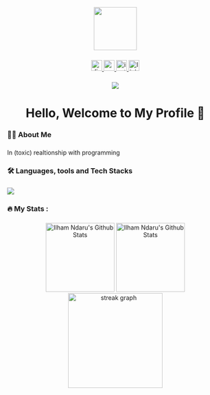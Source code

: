<div align="center">
  <img height="100" src="https://c4.wallpaperflare.com/wallpaper/888/236/921/mood-rain-redemption-shawshank-wallpaper-preview.jpg"  />
</div>

###

<div align="center">
  <a href="https://discord.com/users/754930311996899389" target="_blank">
    <img src="https://img.shields.io/static/v1?message=Discord&logo=discord&label=&color=7289DA&logoColor=white&labelColor=&style=for-the-badge" height="25" alt="discord logo"  />
  </a>
  <a href="mailto:ilhamprabowo009@gmail.com" target="_blank">
    <img src="https://img.shields.io/static/v1?message=Gmail&logo=gmail&label=&color=c71610&logoColor=white&labelColor=&style=for-the-badge" height="25" alt="gmail logo"  />
  </a>
  <a href="https://www.instagram.com/outsidemywall/" target="_blank">
    <img src="https://img.shields.io/static/v1?message=Instagram&logo=instagram&label=&color=E4405F&logoColor=white&labelColor=&style=for-the-badge" height="25" alt="instagram logo"  />
  </a>
<!--   <a href="" target="_blank">
    <img src="https://img.shields.io/static/v1?message=My%20Profile&logo=dribbble&label=&color=072344&logoColor=white&labelColor=&style=for-the-badge" height="25" alt="dribbble logo"  />
  </a> -->
  <a href="https://www.linkedin.com/in/ilham-andaru-prabowo-63b4ba1a6/" target="_blank">
    <img src="https://img.shields.io/static/v1?message=LinkedIn&logo=linkedin&label=&color=0077B5&logoColor=white&labelColor=&style=for-the-badge" height="25" alt="linkedin logo"  />
  </a>
</div>

###

<div align="center">
  <img src="https://visitor-badge.laobi.icu/badge?page_id=iammburg.iammburg&"  />
</div>

###

<h1 align="center">Hello, Welcome to My Profile 👋</h1>

###

<h3 align="left">👩‍💻  About Me</h3>

###

<p align="left">In (toxic) realtionship with programming</p>

###

<h3 align="left">🛠 Languages, tools and Tech Stacks</h3>

###

<div align="left">
  <a href="https://skillicons.dev">
    <img src="https://skillicons.dev/icons?i=html,css,js,nodejs,npm,bootstrap,tailwind,php,laravel,mysql,postgres,prisma,react,remix,vue,nuxtjs,express,ubuntu,nginx,vscode,git,github,vite,postman,docker,python,flask,dart,flutter,figma&perline=14" />
  </a>
</div>

###

<h3 align="left">🔥   My Stats :</h3>

###

<div align="center">
          <img
    height="160"
    alt="Ilham Ndaru's Github Stats"
    src="https://github-readme-stats.vercel.app/api?username=iammburg&show_icons=true&theme=tokyonight&count_private=true"
  />
  <img
    alt="Ilham Ndaru's Github Stats"
    height="160"
    src="https://github-readme-stats.vercel.app/api/top-langs/?username=iammburg&layout=compact&theme=tokyonight"
  />
  <img src="https://streak-stats.demolab.com?user=iammburg&locale=en&mode=weekly&theme=dracula&hide_border=false&border_radius=5&order=3" height="220" alt="streak graph"  />
</div>

###
